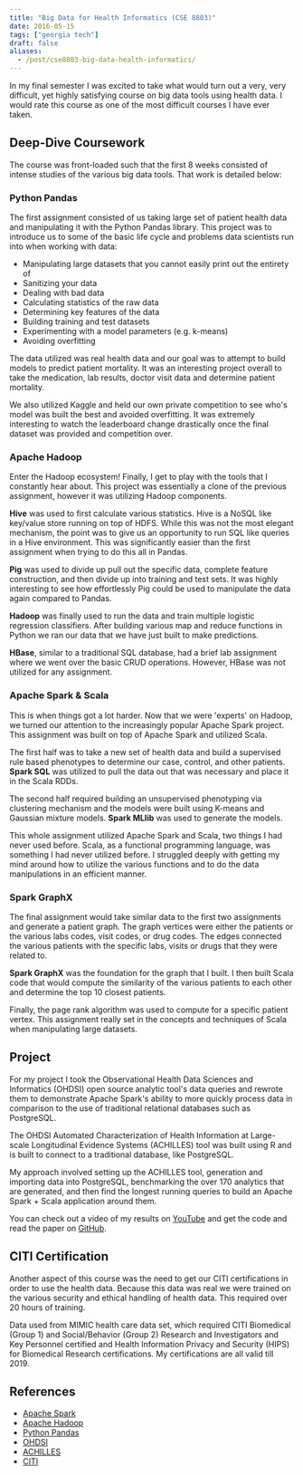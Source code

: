 ```yaml
---
title: "Big Data for Health Informatics (CSE 8803)"
date: 2016-05-15
tags: ["georgia tech"]
draft: false
aliases:
  - /post/cse8803-big-data-health-informatics/
---
```


In my final semester I was excited to take what would turn out a very, very difficult, yet highly satisfying course on big data tools using health data. I would rate this course as one of the most difficult courses I have ever taken.

## Deep-Dive Coursework

The course was front-loaded such that the first 8 weeks consisted of intense studies of the various big data tools. That work is detailed below:

### Python Pandas

The first assignment consisted of us taking large set of patient health data and manipulating it with the Python Pandas library. This project was to introduce us to some of the basic life cycle and problems data scientists run into when working with data:

* Manipulating large datasets that you cannot easily print out the entirety of
* Sanitizing your data
* Dealing with bad data
* Calculating statistics of the raw data
* Determining key features of the data
* Building training and test datasets
* Experimenting with a model parameters (e.g. k-means)
* Avoiding overfitting

The data utilized was real health data and our goal was to attempt to build models to predict patient mortality. It was an interesting project overall to take the medication, lab results, doctor visit data and determine patient mortality.

We also utilized Kaggle and held our own private competition to see who's model was built the best and avoided overfitting. It was extremely interesting to watch the leaderboard change drastically once the final dataset was provided and competition over.

### Apache Hadoop

Enter the Hadoop ecosystem! Finally, I get to play with the tools that I constantly hear about. This project was essentially a clone of the previous assignment, however it was utilizing Hadoop components.

**Hive** was used to first calculate various statistics. Hive is a NoSQL like key/value store running on top of HDFS. While this was not the most elegant mechanism, the point was to give us an opportunity to run SQL like queries in a Hive environment. This was significantly easier than the first assignment when trying to do this all in Pandas.

**Pig** was used to divide up pull out the specific data, complete feature construction, and then divide up into training and test sets. It was highly interesting to see how effortlessly Pig could be used to manipulate the data again compared to Pandas.

**Hadoop** was finally used to run the data and train multiple logistic regression classifiers. After building various map and reduce functions in Python we ran our data that we have just built to make predictions.

**HBase**, similar to a traditional SQL database, had a brief lab assignment where we went over the basic CRUD operations. However, HBase was not utilized for any assignment.

### Apache Spark & Scala

This is when things got a lot harder. Now that we were 'experts' on Hadoop, we turned our attention to the increasingly popular Apache Spark project. This assignment was built on top of Apache Spark and utilized Scala.

The first half was to take a new set of health data and build a supervised rule based phenotypes to determine our case, control, and other patients. **Spark SQL** was utilized to pull the data out that was necessary and place it in the Scala RDDs.

The second half required building an unsupervised phenotyping via clustering mechanism and the models were built using K-means and Gaussian mixture models. **Spark MLlib** was used to generate the models.

This whole assignment utilized Apache Spark and Scala, two things I had never used before. Scala, as a functional programming language, was something I had never utilized before. I struggled deeply with getting my mind around how to utilize the various functions and to do the data manipulations in an efficient manner.

### Spark GraphX

The final assignment would take similar data to the first two assignments and generate a patient graph. The graph vertices were either the patients or the various labs codes, visit codes, or drug codes. The edges connected the various patients with the specific labs, visits or drugs that they were related to.

**Spark GraphX** was the foundation for the graph that I built. I then built Scala code that would compute the similarity of the various patients to each other and determine the top 10 closest patients.

Finally, the page rank algorithm was used to compute for a specific patient vertex. This assignment really set in the concepts and techniques of Scala when manipulating large datasets.

## Project

For my project I took the Observational Health Data Sciences and Informatics (OHDSI) open source analytic tool's data queries and rewrote them to demonstrate Apache Spark's ability to more quickly process data in comparison to the use of traditional relational databases such as PostgreSQL.

The OHDSI Automated Characterization of Health Information at Large-scale Longitudinal Evidence Systems (ACHILLES) tool was built using R and is built to connect to a traditional database, like PostgreSQL.

My approach involved setting up the ACHILLES tool, generation and importing data into PostgreSQL, benchmarking the over 170 analytics that are generated, and then find the longest running queries to build an Apache Spark + Scala application around them.

You can check out a video of my results on [YouTube](https://www.youtube.com/watch?v=k5bl7VhgEmQ) and get the code and read the paper on [GitHub](https://github.com/powersj/spark4achilles).

## CITI Certification

Another aspect of this course was the need to get our CITI certifications in order to use the health data. Because this data was real we were trained on the various security and ethical handling of health data. This required over 20 hours of training.

Data used from MIMIC health care data set, which required CITI Biomedical (Group 1) and Social/Behavior (Group 2) Research and Investigators and Key Personnel certified and Health Information Privacy and Security (HIPS) for Biomedical Research certifications. My certifications are all valid till 2019.

## References

* [Apache Spark](https://spark.apache.org/)
* [Apache Hadoop](https://hadoop.apache.org/)
* [Python Pandas](http://pandas.pydata.org/)
* [OHDSI](http://www.ohdsi.org/)
* [ACHILLES](http://www.ohdsi.org/analytic-tools/achilles-for-data-characterization/)
* [CITI](https://www.citiprogram.org/)
